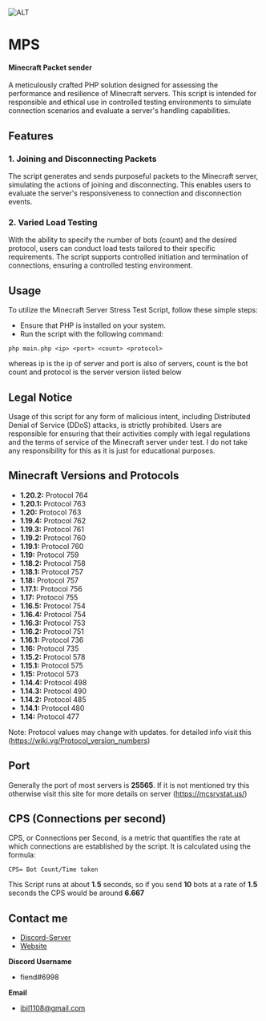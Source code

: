 
![ALT](https://www.flubel.tech/imagestohost/MPS.PNG)
# MPS 
#### Minecraft Packet sender
A meticulously crafted PHP solution designed for assessing the performance and resilience of Minecraft servers. This script is intended for responsible and ethical use in controlled testing environments to simulate connection scenarios and evaluate a server's handling capabilities.

## Features
### 1. Joining and Disconnecting Packets
The script generates and sends purposeful packets to the Minecraft server, simulating the actions of joining and disconnecting. This enables users to evaluate the server's responsiveness to connection and disconnection events.

### 2. Varied Load Testing
With the ability to specify the number of bots (count) and the desired protocol, users can conduct load tests tailored to their specific requirements. The script supports controlled initiation and termination of connections, ensuring a controlled testing environment.

## Usage
To utilize the Minecraft Server Stress Test Script, follow these simple steps:

- Ensure that PHP is installed on your system.
- Run the script with the following command:

`php main.php <ip> <port> <count> <protocol>`

whereas ip is the ip of server and port is also of servers, count is the bot count and protocol is the server version listed below

## Legal Notice
Usage of this script for any form of malicious intent, including Distributed Denial of Service (DDoS) attacks, is strictly prohibited. Users are responsible for ensuring that their activities comply with legal regulations and the terms of service of the Minecraft server under test. I do not take any responsibility for this as it is just for educational purposes.


## Minecraft Versions and Protocols

- **1.20.2:** Protocol 764
- **1.20.1:** Protocol 763
- **1.20:** Protocol 763
- **1.19.4:** Protocol 762
- **1.19.3:** Protocol 761
- **1.19.2:** Protocol 760
- **1.19.1:** Protocol 760
- **1.19:** Protocol 759
- **1.18.2:** Protocol 758
- **1.18.1:** Protocol 757
- **1.18:** Protocol 757
- **1.17.1:** Protocol 756
- **1.17:** Protocol 755
- **1.16.5:** Protocol 754
- **1.16.4:** Protocol 754
- **1.16.3:** Protocol 753
- **1.16.2:** Protocol 751
- **1.16.1:** Protocol 736
- **1.16:** Protocol 735
- **1.15.2:** Protocol 578
- **1.15.1:** Protocol 575
- **1.15:** Protocol 573
- **1.14.4:** Protocol 498
- **1.14.3:** Protocol 490
- **1.14.2:** Protocol 485
- **1.14.1:** Protocol 480
- **1.14:** Protocol 477

Note: Protocol values may change with updates. for detailed info visit this (https://wiki.vg/Protocol_version_numbers)

## Port
Generally the port of most servers is **25565**. If it is not mentioned try this otherwise visit this site for more details on server (https://mcsrvstat.us/)

## CPS (Connections per second)
CPS, or Connections per Second, is a metric that quantifies the rate at which connections are established by the script. It is calculated using the formula:

`CPS= Bot Count/Time taken`

This Script runs at about **1.5** seconds, so if you send **10** bots at a rate of **1.5** seconds the CPS would be around **6.667**
​


## Contact me
- [Discord-Server](https://discord.gg/Ga4pHSEcjK)
- [Website](https://flubel.tech)

**Discord Username**

- fiend#6998

**Email**
- ibjl1108@gmail.com
